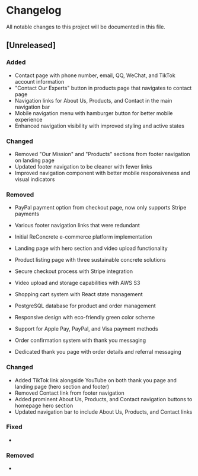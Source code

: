 # Changelog

All notable changes to this project will be documented in this file.

## [Unreleased]

### Added
- Contact page with phone number, email, QQ, WeChat, and TikTok account information
- "Contact Our Experts" button in products page that navigates to contact page
- Navigation links for About Us, Products, and Contact in the main navigation bar
- Mobile navigation menu with hamburger button for better mobile experience
- Enhanced navigation visibility with improved styling and active states

### Changed
- Removed "Our Mission" and "Products" sections from footer navigation on landing page
- Updated footer navigation to be cleaner with fewer links
- Improved navigation component with better mobile responsiveness and visual indicators

### Removed
- PayPal payment option from checkout page, now only supports Stripe payments
- Various footer navigation links that were redundant

- Initial ReConcrete e-commerce platform implementation
- Landing page with hero section and video upload functionality
- Product listing page with three sustainable concrete solutions
- Secure checkout process with Stripe integration
- Video upload and storage capabilities with AWS S3
- Shopping cart system with React state management
- PostgreSQL database for product and order management
- Responsive design with eco-friendly green color scheme
- Support for Apple Pay, PayPal, and Visa payment methods
- Order confirmation system with thank you messaging
- Dedicated thank you page with order details and referral messaging

### Changed
- Added TikTok link alongside YouTube on both thank you page and landing page (hero section and footer)
- Removed Contact link from footer navigation
- Added prominent About Us, Products, and Contact navigation buttons to homepage hero section
- Updated navigation bar to include About Us, Products, and Contact links

### Fixed
- 

### Removed
-